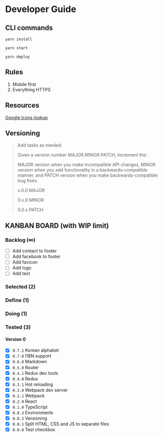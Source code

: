 # Developer Guide

## CLI commands

`yarn install`

`yarn start`

`yarn deploy`


## Rules
1. Mobile first
2. Everything HTTPS

## Resources
[Google Icons lookup](https://github.com/google/material-design-icons/blob/master/iconfont/codepoints)


## Versioning
> Add tasks as needed.
>
> Given a version number MAJOR.MINOR.PATCH, increment the:
>
> MAJOR version when you make incompatible API changes,
> MINOR version when you add functionality in a backwards-compatible manner, and
> PATCH version when you make backwards-compatible bug fixes.
>
> x.0.0 MAJOR
>
> 0.x.0 MINOR
>
> 0.0.x PATCH


## KANBAN BOARD (with WIP limit)

### Backlog (∞)
- [ ] Add contact to footer
- [ ] Add facebook to footer
- [ ] Add favicon
- [ ] Add logo
- [ ] Add text

### Selected (2)

### Define (1)

### Doing (1)

### Tested (3)

#### Version 0
- [x] `0.7.1` Korean alphabet
- [x] `0.7.0` I18N support
- [x] `0.6.0` Markdown
- [x] `0.5.0` Router
- [x] `0.4.1` Redux dev tools
- [x] `0.4.0` Redux
- [x] `0.3.1` Hot reloading
- [x] `0.3.0` Webpack dev server
- [x] `0.2.1` Webpack
- [x] `0.2.0` React
- [x] `0.1.0` TypeScript
- [x] `0.0.3` Environments
- [x] `0.0.2` Versioning
- [x] `0.0.1` Split HTML, CSS and JS to separate files
- [x] `0.0.0` Test checkbox
